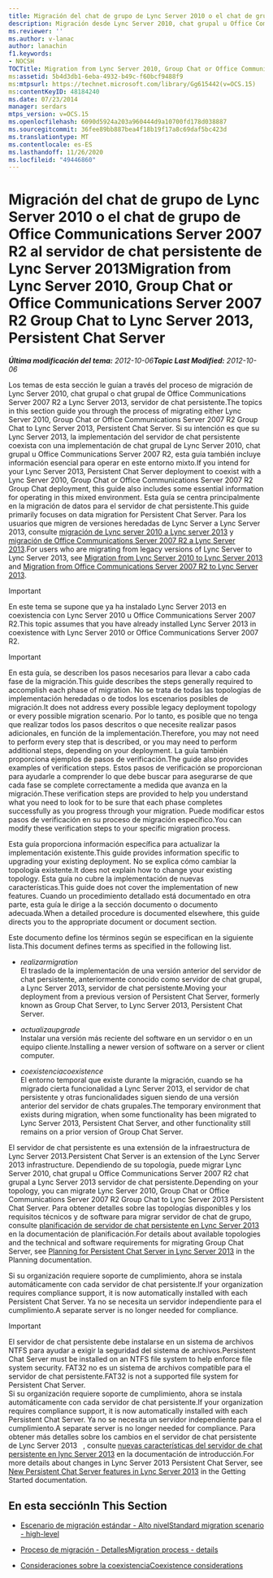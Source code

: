 ```yaml
---
title: Migración del chat de grupo de Lync Server 2010 o el chat de grupo de Office Communications Server 2007 R2 al servidor de chat persistente de Lync Server 2013
description: Migración desde Lync Server 2010, chat grupal u Office Communications Server 2007 R2 conversación grupal a Lync Server 2013, servidor de chat persistente.
ms.reviewer: ''
ms.author: v-lanac
author: lanachin
f1.keywords:
- NOCSH
TOCTitle: Migration from Lync Server 2010, Group Chat or Office Communications Server 2007 R2 Group Chat to Lync Server 2013, Persistent Chat Server
ms:assetid: 5b4d3db1-6eba-4932-b49c-f60bcf9488f9
ms:mtpsurl: https://technet.microsoft.com/library/Gg615442(v=OCS.15)
ms:contentKeyID: 48184240
ms.date: 07/23/2014
manager: serdars
mtps_version: v=OCS.15
ms.openlocfilehash: 6090d5924a203a960444d9a10700fd178d038887
ms.sourcegitcommit: 36fee89bb887bea4f18b19f17a8c69daf5bc423d
ms.translationtype: MT
ms.contentlocale: es-ES
ms.lasthandoff: 11/26/2020
ms.locfileid: "49446860"
---
```

# <a name="migration-from-lync-server-2010-group-chat-or-office-communications-server-2007-r2-group-chat-to-lync-server-2013-persistent-chat-server"></a><span data-ttu-id="85c43-103">Migración del chat de grupo de Lync Server 2010 o el chat de grupo de Office Communications Server 2007 R2 al servidor de chat persistente de Lync Server 2013</span><span class="sxs-lookup"><span data-stu-id="85c43-103">Migration from Lync Server 2010, Group Chat or Office Communications Server 2007 R2 Group Chat to Lync Server 2013, Persistent Chat Server</span></span>

<div data-xmlns="http://www.w3.org/1999/xhtml">

<div class="topic" data-xmlns="http://www.w3.org/1999/xhtml" data-msxsl="urn:schemas-microsoft-com:xslt" data-cs="https://msdn.microsoft.com/">

<div data-asp="https://msdn2.microsoft.com/asp">



</div>

<div id="mainSection">

<div id="mainBody"><span data-ttu-id="85c43-104">

<span> </span></span><span class="sxs-lookup"><span data-stu-id="85c43-104">

<span> </span></span></span>

<span data-ttu-id="85c43-105">_**Última modificación del tema:** 2012-10-06_</span><span class="sxs-lookup"><span data-stu-id="85c43-105">_**Topic Last Modified:** 2012-10-06_</span></span>

<span data-ttu-id="85c43-106">Los temas de esta sección le guían a través del proceso de migración de Lync Server 2010, chat grupal o chat grupal de Office Communications Server 2007 R2 a Lync Server 2013, servidor de chat persistente.</span><span class="sxs-lookup"><span data-stu-id="85c43-106">The topics in this section guide you through the process of migrating either Lync Server 2010, Group Chat or Office Communications Server 2007 R2 Group Chat to Lync Server 2013, Persistent Chat Server.</span></span> <span data-ttu-id="85c43-107">Si su intención es que su Lync Server 2013, la implementación del servidor de chat persistente coexista con una implementación de chat grupal de Lync Server 2010, chat grupal u Office Communications Server 2007 R2, esta guía también incluye información esencial para operar en este entorno mixto.</span><span class="sxs-lookup"><span data-stu-id="85c43-107">If you intend for your Lync Server 2013, Persistent Chat Server deployment to coexist with a Lync Server 2010, Group Chat or Office Communications Server 2007 R2 Group Chat deployment, this guide also includes some essential information for operating in this mixed environment.</span></span> <span data-ttu-id="85c43-108">Esta guía se centra principalmente en la migración de datos para el servidor de chat persistente.</span><span class="sxs-lookup"><span data-stu-id="85c43-108">This guide primarily focuses on data migration for Persistent Chat Server.</span></span> <span data-ttu-id="85c43-109">Para los usuarios que migren de versiones heredadas de Lync Server a Lync Server 2013, consulte [migración de Lync server 2010 a Lync server 2013](migration-from-lync-server-2010-to-lync-server-2013.md) y [migración de Office Communications Server 2007 R2 a Lync Server 2013](migration-from-office-communications-server-2007-r2-to-lync-server-2013.md).</span><span class="sxs-lookup"><span data-stu-id="85c43-109">For users who are migrating from legacy versions of Lync Server to Lync Server 2013, see [Migration from Lync Server 2010 to Lync Server 2013](migration-from-lync-server-2010-to-lync-server-2013.md) and [Migration from Office Communications Server 2007 R2 to Lync Server 2013](migration-from-office-communications-server-2007-r2-to-lync-server-2013.md).</span></span>

<div>


> [!IMPORTANT]  
> <span data-ttu-id="85c43-110">En este tema se supone que ya ha instalado Lync Server 2013 en coexistencia con Lync Server 2010 u Office Communications Server 2007 R2.</span><span class="sxs-lookup"><span data-stu-id="85c43-110">This topic assumes that you have already installed Lync Server 2013 in coexistence with Lync Server 2010 or Office Communications Server 2007 R2.</span></span>



</div>

<div>


> [!IMPORTANT]  
> <span data-ttu-id="85c43-111">En esta guía, se describen los pasos necesarios para llevar a cabo cada fase de la migración.</span><span class="sxs-lookup"><span data-stu-id="85c43-111">This guide describes the steps generally required to accomplish each phase of migration.</span></span> <span data-ttu-id="85c43-112">No se trata de todas las topologías de implementación heredadas o de todos los escenarios posibles de migración.</span><span class="sxs-lookup"><span data-stu-id="85c43-112">It does not address every possible legacy deployment topology or every possible migration scenario.</span></span> <span data-ttu-id="85c43-113">Por lo tanto, es posible que no tenga que realizar todos los pasos descritos o que necesite realizar pasos adicionales, en función de la implementación.</span><span class="sxs-lookup"><span data-stu-id="85c43-113">Therefore, you may not need to perform every step that is described, or you may need to perform additional steps, depending on your deployment.</span></span> <span data-ttu-id="85c43-114">La guía también proporciona ejemplos de pasos de verificación.</span><span class="sxs-lookup"><span data-stu-id="85c43-114">The guide also provides examples of verification steps.</span></span> <span data-ttu-id="85c43-115">Estos pasos de verificación se proporcionan para ayudarle a comprender lo que debe buscar para asegurarse de que cada fase se complete correctamente a medida que avanza en la migración.</span><span class="sxs-lookup"><span data-stu-id="85c43-115">These verification steps are provided to help you understand what you need to look for to be sure that each phase completes successfully as you progress through your migration.</span></span> <span data-ttu-id="85c43-116">Puede modificar estos pasos de verificación en su proceso de migración específico.</span><span class="sxs-lookup"><span data-stu-id="85c43-116">You can modify these verification steps to your specific migration process.</span></span>



</div>

<span data-ttu-id="85c43-117">Esta guía proporciona información específica para actualizar la implementación existente.</span><span class="sxs-lookup"><span data-stu-id="85c43-117">This guide provides information specific to upgrading your existing deployment.</span></span> <span data-ttu-id="85c43-118">No se explica cómo cambiar la topología existente.</span><span class="sxs-lookup"><span data-stu-id="85c43-118">It does not explain how to change your existing topology.</span></span> <span data-ttu-id="85c43-119">Esta guía no cubre la implementación de nuevas características.</span><span class="sxs-lookup"><span data-stu-id="85c43-119">This guide does not cover the implementation of new features.</span></span> <span data-ttu-id="85c43-120">Cuando un procedimiento detallado está documentado en otra parte, esta guía le dirige a la sección documento o documento adecuada.</span><span class="sxs-lookup"><span data-stu-id="85c43-120">When a detailed procedure is documented elsewhere, this guide directs you to the appropriate document or document section.</span></span>

<span data-ttu-id="85c43-121">Este documento define los términos según se especifican en la siguiente lista.</span><span class="sxs-lookup"><span data-stu-id="85c43-121">This document defines terms as specified in the following list.</span></span>

  - <span data-ttu-id="85c43-122">*realizar*</span><span class="sxs-lookup"><span data-stu-id="85c43-122">*migration*</span></span>  
    <span data-ttu-id="85c43-123">El traslado de la implementación de una versión anterior del servidor de chat persistente, anteriormente conocido como servidor de chat grupal, a Lync Server 2013, servidor de chat persistente.</span><span class="sxs-lookup"><span data-stu-id="85c43-123">Moving your deployment from a previous version of Persistent Chat Server, formerly known as Group Chat Server, to Lync Server 2013, Persistent Chat Server.</span></span>

<!-- end list -->

  - <span data-ttu-id="85c43-124">*actualiza*</span><span class="sxs-lookup"><span data-stu-id="85c43-124">*upgrade*</span></span>  
    <span data-ttu-id="85c43-125">Instalar una versión más reciente del software en un servidor o en un equipo cliente.</span><span class="sxs-lookup"><span data-stu-id="85c43-125">Installing a newer version of software on a server or client computer.</span></span>

<!-- end list -->

  - <span data-ttu-id="85c43-126">*coexistencia*</span><span class="sxs-lookup"><span data-stu-id="85c43-126">*coexistence*</span></span>  
    <span data-ttu-id="85c43-127">El entorno temporal que existe durante la migración, cuando se ha migrado cierta funcionalidad a Lync Server 2013, el servidor de chat persistente y otras funcionalidades siguen siendo de una versión anterior del servidor de chats grupales.</span><span class="sxs-lookup"><span data-stu-id="85c43-127">The temporary environment that exists during migration, when some functionality has been migrated to Lync Server 2013, Persistent Chat Server, and other functionality still remains on a prior version of Group Chat Server.</span></span>

<span data-ttu-id="85c43-128">El servidor de chat persistente es una extensión de la infraestructura de Lync Server 2013.</span><span class="sxs-lookup"><span data-stu-id="85c43-128">Persistent Chat Server is an extension of the Lync Server 2013 infrastructure.</span></span> <span data-ttu-id="85c43-129">Dependiendo de su topología, puede migrar Lync Server 2010, chat grupal u Office Communications Server 2007 R2 chat grupal a Lync Server 2013 servidor de chat persistente.</span><span class="sxs-lookup"><span data-stu-id="85c43-129">Depending on your topology, you can migrate Lync Server 2010, Group Chat or Office Communications Server 2007 R2 Group Chat to Lync Server 2013 Persistent Chat Server.</span></span> <span data-ttu-id="85c43-130">Para obtener detalles sobre las topologías disponibles y los requisitos técnicos y de software para migrar servidor de chat de grupo, consulte [planificación de servidor de chat persistente en Lync Server 2013](lync-server-2013-planning-for-persistent-chat-server.md) en la documentación de planificación.</span><span class="sxs-lookup"><span data-stu-id="85c43-130">For details about available topologies and the technical and software requirements for migrating Group Chat Server, see [Planning for Persistent Chat Server in Lync Server 2013](lync-server-2013-planning-for-persistent-chat-server.md) in the Planning documentation.</span></span>

<span data-ttu-id="85c43-131">Si su organización requiere soporte de cumplimiento, ahora se instala automáticamente con cada servidor de chat persistente.</span><span class="sxs-lookup"><span data-stu-id="85c43-131">If your organization requires compliance support, it is now automatically installed with each Persistent Chat Server.</span></span> <span data-ttu-id="85c43-132">Ya no se necesita un servidor independiente para el cumplimiento.</span><span class="sxs-lookup"><span data-stu-id="85c43-132">A separate server is no longer needed for compliance.</span></span>

<div>


> [!IMPORTANT]  
> <span data-ttu-id="85c43-133">El servidor de chat persistente debe instalarse en un sistema de archivos NTFS para ayudar a exigir la seguridad del sistema de archivos.</span><span class="sxs-lookup"><span data-stu-id="85c43-133">Persistent Chat Server must be installed on an NTFS file system to help enforce file system security.</span></span> <span data-ttu-id="85c43-134">FAT32 no es un sistema de archivos compatible para el servidor de chat persistente.</span><span class="sxs-lookup"><span data-stu-id="85c43-134">FAT32 is not a supported file system for Persistent Chat Server.</span></span><BR><span data-ttu-id="85c43-135">Si su organización requiere soporte de cumplimiento, ahora se instala automáticamente con cada servidor de chat persistente.</span><span class="sxs-lookup"><span data-stu-id="85c43-135">If your organization requires compliance support, it is now automatically installed with each Persistent Chat Server.</span></span> <span data-ttu-id="85c43-136">Ya no se necesita un servidor independiente para el cumplimiento.</span><span class="sxs-lookup"><span data-stu-id="85c43-136">A separate server is no longer needed for compliance.</span></span> <span data-ttu-id="85c43-137">Para obtener más detalles sobre los cambios en el servidor de chat persistente de Lync Server 2013 &nbsp; , consulte <A href="lync-server-2013-new-persistent-chat-server-features.md">nuevas características del servidor de chat persistente en lync Server 2013</A> en la documentación de introducción.</span><span class="sxs-lookup"><span data-stu-id="85c43-137">For more details about changes in Lync Server 2013&nbsp;Persistent Chat Server, see <A href="lync-server-2013-new-persistent-chat-server-features.md">New Persistent Chat Server features in Lync Server 2013</A> in the Getting Started documentation.</span></span>



</div>

<div>

## <a name="in-this-section"></a><span data-ttu-id="85c43-138">En esta sección</span><span class="sxs-lookup"><span data-stu-id="85c43-138">In This Section</span></span>

  - [<span data-ttu-id="85c43-139">Escenario de migración estándar - Alto nivel</span><span class="sxs-lookup"><span data-stu-id="85c43-139">Standard migration scenario - high-level</span></span>](standard-migration-scenario-high-level.md)

  - [<span data-ttu-id="85c43-140">Proceso de migración - Detalles</span><span class="sxs-lookup"><span data-stu-id="85c43-140">Migration process - details</span></span>](migration-process-details.md)

  - [<span data-ttu-id="85c43-141">Consideraciones sobre la coexistencia</span><span class="sxs-lookup"><span data-stu-id="85c43-141">Coexistence considerations</span></span>](coexistence-considerations.md)

<span data-ttu-id="85c43-142"></div>

</div>

<span> </span>

</div>

</div>

</span><span class="sxs-lookup"><span data-stu-id="85c43-142"></div>

</div>

<span> </span>

</div>

</div>

</span></span></div>

